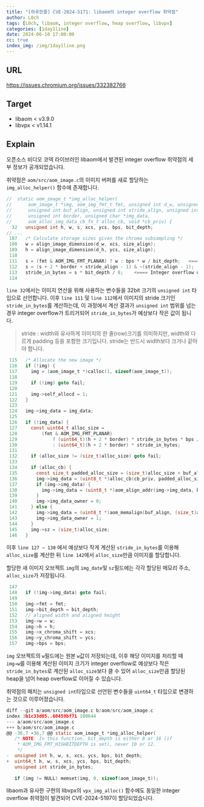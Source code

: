 ```yaml
---
title: "[하루한줄] CVE-2024-5171: libaom의 integer overflow 취약점"
author: L0ch
tags: [L0ch, libaom, integer overflow, heap overflow, libvpx]
categories: [1day1line]
date: 2024-06-10 17:00:00
cc: true
index_img: /img/1day1line.png
---
```

## URL

https://issues.chromium.org/issues/332382766

## Target

- libaom < v3.9.0
- libvpx < v1.14.1

## Explain

오픈소스 비디오 코덱 라이브러인 libaom에서 발견된 integer overflow 취약점의 세부 정보가 공개되었습니다.

취약점은 `aom/src/aom_image.c`의 이미지 버퍼를 새로 할당하는 `img_alloc_helper()` 함수에 존재합니다.

```c
//  static aom_image_t *img_alloc_helper(
//      aom_image_t *img, aom_img_fmt_t fmt, unsigned int d_w, unsigned int d_h,
//      unsigned int buf_align, unsigned int stride_align, unsigned int size_align,
//      unsigned int border, unsigned char *img_data,
//      aom_alloc_img_data_cb_fn_t alloc_cb, void *cb_priv) {
  32   unsigned int h, w, s, xcs, ycs, bps, bit_depth;
// ...
 107   /* Calculate storage sizes given the chroma subsampling */
 108   w = align_image_dimension(d_w, xcs, size_align);
 109   h = align_image_dimension(d_h, ycs, size_align);
 110 
 111   s = (fmt & AOM_IMG_FMT_PLANAR) ? w : bps * w / bit_depth;   <==== s and w are 32-bit integer variable
 112   s = (s + 2 * border + stride_align - 1) & ~(stride_align - 1);
 113   stride_in_bytes = s * bit_depth / 8;    <==== Integer overflow occurred, causing stride_in_bytes to become a smaller value.
 114 
```

`line 32`에서는 이미지 연산을 위해 사용하는 변수들을 32bit 크기의 `unsigned int` 타입으로 선언합니다. 이후  `line 111` 및 `line 112`에서 이미지의 stride 크기인 `stride_in_bytes`를 계산하는데, 이 과정에서 계산 결과가 `unsigned int` 범위를 넘는 경우 integer overflow가 트리거되어 `stride_in_bytes`가 예상보다 작은 값이 됩니다.

> stride : width와 유사하게 이미지의 한 줄(row)크기를 의미하지만, width와 다르게 padding 등을 포함한 크기입니다. stride는 반드시 width보다 크거나 같아야 합니다.
> 

```c
 115   /* Allocate the new image */
 116   if (!img) {
 117     img = (aom_image_t *)calloc(1, sizeof(aom_image_t));
 118 
 119     if (!img) goto fail;
 120 
 121     img->self_allocd = 1;
 122   }
 123 
 124   img->img_data = img_data;
 125 
 126   if (!img_data) {
 127     const uint64_t alloc_size =
 128         (fmt & AOM_IMG_FMT_PLANAR)
 129             ? (uint64_t)(h + 2 * border) * stride_in_bytes * bps / bit_depth
 130             : (uint64_t)(h + 2 * border) * stride_in_bytes;
 131 
 132     if (alloc_size != (size_t)alloc_size) goto fail;
 133 
 134     if (alloc_cb) {
 135       const size_t padded_alloc_size = (size_t)alloc_size + buf_align - 1;
 136       img->img_data = (uint8_t *)alloc_cb(cb_priv, padded_alloc_size);
 137       if (img->img_data) {
 138         img->img_data = (uint8_t *)aom_align_addr(img->img_data, buf_align);
 139       }
 140       img->img_data_owner = 0;
 141     } else {
 142       img->img_data = (uint8_t *)aom_memalign(buf_align, (size_t)alloc_size);     <==== Object allocation
 143       img->img_data_owner = 1;
 144     }
 145     img->sz = (size_t)alloc_size;
 146   }
```

이후 `line 127 ~ 130` 에서 예상보다 작게 계산된 `stride_in_bytes`를 이용해 `alloc_size`를 계산한 뒤 `line 142`에서 `alloc_size`만큼 이미지를 할당합니다.

할당한 새 이미지 오브젝트 `img`의 `img_date`및 `sz`필드에는 각각 할당된 메모리 주소, `alloc_size`가 저장됩니다.

```c
 147 
 148   if (!img->img_data) goto fail;
 149 
 150   img->fmt = fmt;
 151   img->bit_depth = bit_depth;
 152   // aligned width and aligned height
 153   img->w = w; 
 154   img->h = h;
 155   img->x_chroma_shift = xcs;
 156   img->y_chroma_shift = ycs;
 157   img->bps = bps;
```

`img` 오브젝트의 `w`필드에는 원본 `w`값이 저장되는데, 이후 해당 이미지를 처리할 때 `img→w`를 이용해 계산된 이미지 크기가 integer overflow로 예상보다 작은 `stride_in_bytes`로 계산된 `alloc_size`보다 클 수 있어 `alloc_size`만큼 할당된 heap을 넘어 heap overflow로 이어질 수 있습니다.

취약점의 패치는 `unsigned int`타입으로 선언된 변수들을 `uint64_t` 타입으로 변경하는 것으로 이루어졌습니다.

```c
diff --git a/aom/src/aom_image.c b/aom/src/aom_image.c
index 3b1c33d05..60459bf71 100644
--- a/aom/src/aom_image.c
+++ b/aom/src/aom_image.c
@@ -36,7 +36,7 @@ static aom_image_t *img_alloc_helper(
   /* NOTE: In this function, bit_depth is either 8 or 16 (if
    * AOM_IMG_FMT_HIGHBITDEPTH is set), never 10 or 12.
    */
-  unsigned int h, w, s, xcs, ycs, bps, bit_depth;
+  uint64_t h, w, s, xcs, ycs, bps, bit_depth;
   unsigned int stride_in_bytes;
 
   if (img != NULL) memset(img, 0, sizeof(aom_image_t));
```

libaom과 유사한 구현의 libvpx의 `vpx_img_alloc()` 함수에도 동일한 integer overflow 취약점이 발견되어 CVE-2024-5197이 할당되었습니다.
